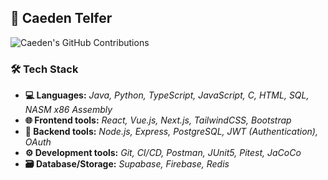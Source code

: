 ## 🚀 Caeden Telfer

![Caeden's GitHub Contributions](https://github-readme-activity-graph.vercel.app/graph?username=caedentelfer&theme=radical)

### 🛠 Tech Stack
- **💻 Languages:** _Java, Python, TypeScript, JavaScript, C, HTML, SQL, NASM x86 Assembly_
- **🌐 Frontend tools:** _React, Vue.js, Next.js, TailwindCSS, Bootstrap_
- **📡 Backend tools:** _Node.js, Express, PostgreSQL, JWT (Authentication), OAuth_
- **⚙️ Development tools:** _Git, CI/CD, Postman, JUnit5, Pitest, JaCoCo_
- **🗃 Database/Storage:** _Supabase, Firebase, Redis_

